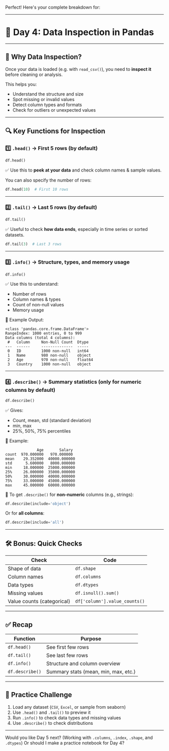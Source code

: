 Perfect! Here's your complete breakdown for:

---

# 📘 **Day 4: Data Inspection in Pandas**

---

## 🎯 Why Data Inspection?

Once your data is loaded (e.g. with `read_csv()`), you need to **inspect it** before cleaning or analysis.

This helps you:

* Understand the structure and size
* Spot missing or invalid values
* Detect column types and formats
* Check for outliers or unexpected values

---

## 🔍 Key Functions for Inspection

### 1️⃣ `.head()` → First 5 rows (by default)

```python
df.head()
```

✅ Use this to **peek at your data** and check column names & sample values.

You can also specify the number of rows:

```python
df.head(10)  # First 10 rows
```

---

### 2️⃣ `.tail()` → Last 5 rows (by default)

```python
df.tail()
```

✅ Useful to check **how data ends**, especially in time series or sorted datasets.

```python
df.tail(3)  # Last 3 rows
```

---

### 3️⃣ `.info()` → Structure, types, and memory usage

```python
df.info()
```

✅ Use this to understand:

* Number of rows
* Column names & types
* Count of non-null values
* Memory usage

🧪 Example Output:

```
<class 'pandas.core.frame.DataFrame'>
RangeIndex: 1000 entries, 0 to 999
Data columns (total 4 columns):
 #   Column     Non-Null Count  Dtype  
---  ------     --------------  -----  
 0   ID         1000 non-null   int64  
 1   Name       980 non-null    object 
 2   Age        970 non-null    float64
 3   Country    1000 non-null   object 
```

---

### 4️⃣ `.describe()` → Summary statistics (only for numeric columns by default)

```python
df.describe()
```

✅ Gives:

* Count, mean, std (standard deviation)
* min, max
* 25%, 50%, 75% percentiles

🧪 Example:

```
              Age       Salary
count  970.000000   970.000000
mean    29.352000  40000.000000
std      5.600000   8000.000000
min     18.000000  25000.000000
25%     26.000000  35000.000000
50%     30.000000  40000.000000
75%     33.000000  45000.000000
max     45.000000  60000.000000
```

🔁 To get `.describe()` for **non-numeric** columns (e.g., strings):

```python
df.describe(include='object')
```

Or for **all columns**:

```python
df.describe(include='all')
```

---

## 🛠 Bonus: Quick Checks

| Check                      | Code                          |
| -------------------------- | ----------------------------- |
| Shape of data              | `df.shape`                    |
| Column names               | `df.columns`                  |
| Data types                 | `df.dtypes`                   |
| Missing values             | `df.isnull().sum()`           |
| Value counts (categorical) | `df['column'].value_counts()` |

---

## ✅ Recap

| Function        | Purpose                              |
| --------------- | ------------------------------------ |
| `df.head()`     | See first few rows                   |
| `df.tail()`     | See last few rows                    |
| `df.info()`     | Structure and column overview        |
| `df.describe()` | Summary stats (mean, min, max, etc.) |

---

## 🧪 Practice Challenge

1. Load any dataset (`CSV`, `Excel`, or sample from seaborn)
2. Use `.head()` and `.tail()` to preview it
3. Run `.info()` to check data types and missing values
4. Use `.describe()` to check distributions

---

Would you like Day 5 next? (Working with `.columns`, `.index`, `.shape`, and `.dtypes`)
Or should I make a practice notebook for Day 4?
